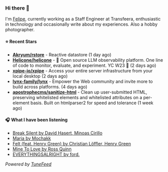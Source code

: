 ### Hi there 👋

I'm [Felipe](https://felipevm.com), currently working as a Staff Engineer at Transfeera, enthusiastic in technology and occasionally write about my experiences. Also a hobby photographer.

#### ⭐ Recent Stars
- **[Akryum/rstore](https://github.com/Akryum/rstore)** - Reactive datastore (1 day ago)
- **[Helicone/helicone](https://github.com/Helicone/helicone)** - 🧊 Open source LLM observability platform. One line of code to monitor, evaluate, and experiment. YC W23 🍓 (2 days ago)
- **[xpipe-io/xpipe](https://github.com/xpipe-io/xpipe)** - Access your entire server infrastructure from your local desktop (2 days ago)
- **[lynx-family/lynx](https://github.com/lynx-family/lynx)** - Empower the Web community and invite more to build across platforms. (4 days ago)
- **[apostrophecms/sanitize-html](https://github.com/apostrophecms/sanitize-html)** - Clean up user-submitted HTML, preserving whitelisted elements and whitelisted attributes on a per-element basis. Built on htmlparser2 for speed and tolerance (1 week ago)

#### 🎧 What I have been listening
- [Break Silent by David Hasert, Minoas Cirillo](https://open.spotify.com/track/6G9tVTEeSxmJZ80us9Lx3f)
- [Maria by Mochakk](https://open.spotify.com/track/4y7moiPcmh1naRAZVwLjEL)
- [Felt (feat. Henry Green) by Christian Löffler, Henry Green](https://open.spotify.com/track/6aZdYHEp6dkDOczK60y41d)
- [Mine To Love by Ross Quinn](https://open.spotify.com/track/0T9qmOvid82TeLi4ZyyA9D)
- [EVERYTHINGSALRIGHT by ford.](https://open.spotify.com/track/4Sko63ptJsDz9aP8zX5dT5)

_Powered by [TuneFeed](https://tunefeed.app?ref=github.com)_
